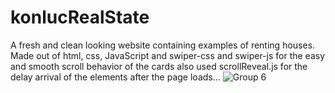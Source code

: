 # konlucRealState

A fresh and clean looking website containing examples of renting houses. Made out of html, css, JavaScript and swiper-css and swiper-js for the easy and smooth scroll behavior of the cards also used scrollReveal.js for the delay arrival of the elements after the page loads...
![Group 6](https://user-images.githubusercontent.com/63922607/167260489-ea00c03c-a71e-4e9d-86ba-cb3ebf1701df.jpg)
